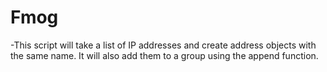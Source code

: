 # Fmog
-This script will take a list of IP addresses and create address objects with the same name. It will also add them to a group using the append function.
